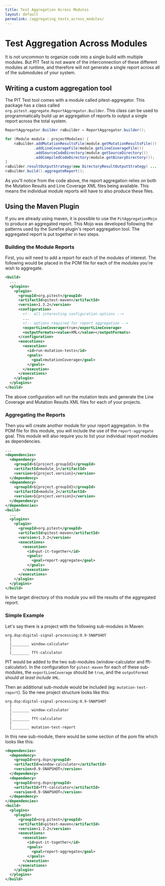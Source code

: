 ```yaml
---
title: Test Aggregation Across Modules
layout: default
permalink: /aggregating_tests_across_modules/
---
```


# Test Aggregation Across Modules

It is not uncommon to organize code into a single build with multiple modules. But PIT Test is not aware of the interconnection of these different modules
at runtime, and therefore will not generate a single report across all of the submodules of your system.

## Writing a custom aggregation tool

The PIT Test tool comes with a module called pitest-aggregator. This package has a class called `org.pitest.aggregate.ReportAggregator.Builder`. 
This class can be used to programmatically build up an aggregation of reports to output a single report across the total system.

```java
ReportAggregator.Builder raBuilder = ReportAggregator.builder();

for (Module module : projectModules) {
    raBuilder.addMutationResultsFile(module.getMutationResultsFile())
             .addLineCoverageFile(module.getLineCoverageFile())
             .addSourceCodeDirectory(module.getSourceDirectory())
             .addCompiledCodeDirectory(module.getBinaryDirectory());
}
raBuilder.resultOutputStrategy(new DirectoryResultOutputStrategy( ... ));
raBuilder.build().aggregateReport();
```

As you'll notice from the code above, the report aggregation relies on both the Mutation Results and Line Coverage XML files being available. This means 
the individual module reports will have to also produce these files.
    
## Using the Maven Plugin

If you are already using maven, it is possible to use the `PitAggregationMojo` to produce an aggregated report. This Mojo was developed following the 
patterns used by the Surefire plugin's report aggregation tool. The aggregated report is put together in two steps.

### Building the Module Reports

First, you will need to add a report for each of the modules of interest. The following would be placed in the POM file for each of the modules you're
wish to aggregate.

```xml
<build>
  ...
  <plugins>
    <plugin>
      <groupId>org.pitest</groupId>
      <artifactId>pitest-maven</artifactId>
      <version>1.3.2</version>
      <configuration>
        <!-- all interesting configuration options -->
        ...
        <!-- options required for report aggregation -->
        <exportLineCoverage>true</exportLineCoverage>
        <outputFormats><value>XML</value></outputFormats>
      </configuration>
      <executions>
        <execution>
          <id>run-mutation-tests</id>
          <goals>
            <goal>mutationCoverage</goal>
          </goals>
        </execution>
      </executions>
    </plugin>
  </plugins>
</build>
```

The above configuration will run the mutation tests and generate the Line Coverage and Mutation Results XML files for each of your projects.

### Aggregating the Reports

Then you will create another module for your report aggregation. In the POM file for this module, you will include the use of the `report-aggregate` goal. This module will also require you to list your individual report modules as dependencies.

```xml
...
<dependencies>
  <dependency>
    <groupId>${project.groupId}</groupId>
    <artifactId>module_1</artifactId>
    <version>${project.version}</version>
  </dependency>
  <dependency>
    <groupId>${project.groupId}</groupId>
    <artifactId>module_2</artifactId>
    <version>${project.version}</version>
  </dependency>
</dependencies>
<build>
  ...
  <plugins>
    <plugin>
      <groupId>org.pitest</groupId>
      <artifactId>pitest-maven</artifactId>
      <version>1.3.2</version>
      <executions>
        <execution>
          <id>put-it-together</id>
          <goals>
            <goal>report-aggregate</goal>
          </goals>
        </execution>
      </executions>
    </plugin>
  </plugins>
</build>
```

In the target directory of this module you will the results of the aggregated report.

### Simple Example

Let's say there is a project with the following sub-modules in Maven:

    org.dsp:digital-signal-processing:0.9-SNAPSHOT
      |
      |________ window-calculator
      |
      |________ fft-calculator
      
PIT would be added to the two sub-modules (window-calculator and fft-calculator). In the configuration for `pitest-maven` for each of these sub-modules, the `exportLineCoverage` should be `true`, and the `outputFormat` should *at least include* `XML`.

Then an additional sub-module would be included (eg: `mutation-test-report`). So the new project structure looks like this:

    org.dsp:digital-signal-processing:0.9-SNAPSHOT
      |
      |________ window-calculator
      |
      |________ fft-calculator
      |
      |________ mutation-test-report

In this new sub-module, there would be some section of the pom file which looks like this:

```xml
<dependencies>
  <dependency>
    <groupId>org.dsp</groupId>
    <artifactId>window-calculator</artifactId>
    <version>0.9-SNAPSHOT</version>
  </dependency>
  <dependency>
    <groupId>org.dsp</groupId>
    <artifactId>fft-calculator</artifactId>
    <version>0.9-SNAPSHOT</version>
  </dependency>
</dependencies>
<build>
  <plugins>
    <plugin>
      <groupId>org.pitest</groupId>
      <artifactId>pitest-maven</artifactId>
      <version>1.3.2</version>
      <executions>
        <execution>
          <id>put-it-together</id>
          <goals>
            <goal>report-aggregate</goal>
          </goals>
        </execution>
      </executions>
    </plugin>
  </plugins>
</build>
```
